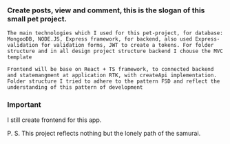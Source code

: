 ### Create posts, view and comment, this is the slogan of this small pet project. ###

    The main technologies which I used for this pet-project, for database: MongooDB, NODE.JS, Express framework, for backend, also used Express-validation for validation forms, JWT to create a tokens. For folder structure and in all design project structure backend I chouse the MVC template

    Frontend will be base on React + TS framework, to connected backend and statemangment at application RTK, with createApi implementation. Folder structure I tried to adhere to the pattern FSD and reflect the understanding of this pattern of development 
  
### Important ###
I still create frontend for this app.


P. S. This project reflects nothing but the lonely path of the samurai.
